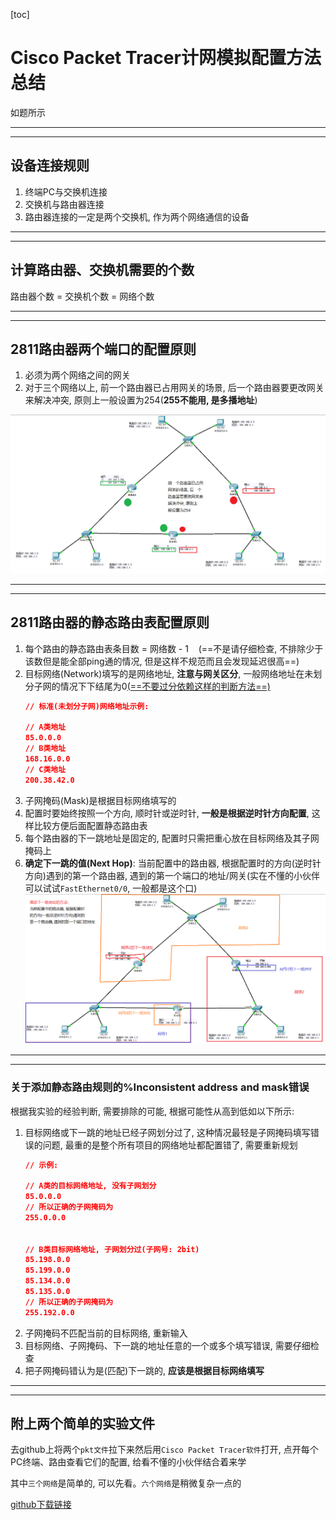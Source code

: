 [toc]


# Cisco Packet Tracer计网模拟配置方法总结
如题所示




---
---



## 设备连接规则
1. 终端PC与交换机连接
2. 交换机与路由器连接
3. 路由器连接的一定是两个交换机, 作为两个网络通信的设备






---
---




## 计算路由器、交换机需要的个数
路由器个数 = 交换机个数 = 网络个数




---
---







## 2811路由器两个端口的配置原则
1. 必须为两个网络之间的网关
2. 对于三个网络以上, 前一个路由器已占用网关的场景, 后一个路由器要更改网关来解决冲突, 原则上一般设置为254(**255不能用, 是多播地址**)

![](assets/前一个路由器已占用网关的场景后一个路由器要更改网关来解决冲突原则上一般设置为254.png)


---
---







## 2811路由器的静态路由表配置原则
1. 每个路由的静态路由表条目数 = 网络数 - 1&nbsp;&nbsp;&nbsp;&nbsp;(==不是请仔细检查, 不排除少于该数但是能全部ping通的情况, 但是这样不规范而且会发现延迟很高==)
2. 目标网络(Network)填写的是网络地址, **注意与网关区分**, 一般网络地址在未划分子网的情况下下结尾为0<u>(==不要过分依赖这样的判断方法==)</u>
    ``` json
    // 标准(未划分子网)网络地址示例:

    // A类地址
    85.0.0.0
    // B类地址
    168.16.0.0
    // C类地址
    200.38.42.0
    ```
3. 子网掩码(Mask)是根据目标网络填写的
4. 配置时要始终按照一个方向, 顺时针或逆时针, **一般是根据逆时针方向配置**, 这样比较方便后面配置静态路由表
5. 每个路由器的下一跳地址是固定的, 配置时只需把重心放在目标网络及其子网掩码上
6. **确定下一跳的值(Next Hop)**: 当前配置中的路由器, 根据配置时的方向(逆时针方向)遇到的第一个路由器, 遇到的第一个端口的地址/网关(实在不懂的小伙伴可以试试`FastEthernet0/0`, 一般都是这个口)
    ![](assets/确定下一跳的方法.png)



---
---







### 关于添加静态路由规则的%Inconsistent address and mask错误
根据我实验的经验判断, 需要排除的可能, 根据可能性从高到低如以下所示:
1. 目标网络或下一跳的地址已经子网划分过了, 这种情况最轻是子网掩码填写错误的问题, 最重的是整个所有项目的网络地址都配置错了, 需要重新规划
    ``` json
    // 示例:

    // A类的目标网络地址, 没有子网划分
    85.0.0.0
    // 所以正确的子网掩码为
    255.0.0.0


    // B类目标网络地址, 子网划分过(子网号: 2bit)
    85.198.0.0
    85.199.0.0
    85.134.0.0
    85.135.0.0
    // 所以正确的子网掩码为
    255.192.0.0
    ```
2. 子网掩码不匹配当前的目标网络, 重新输入
3. 目标网络、子网掩码、下一跳的地址任意的一个或多个填写错误, 需要仔细检查
4. 把子网掩码错认为是(匹配)下一跳的, **应该是根据目标网络填写**





---
---




## 附上两个简单的实验文件
去github上将两个`pkt文件`拉下来然后用`Cisco Packet Tracer软件`打开, 点开每个PC终端、路由查看它们的配置, 给看不懂的小伙伴结合着来学


其中`三个网络`是简单的, 可以先看。`六个网络`是稍微复杂一点的

[github下载链接](https://github.com/ChinaFitz/Cisco_computer_network_configuration_summary)